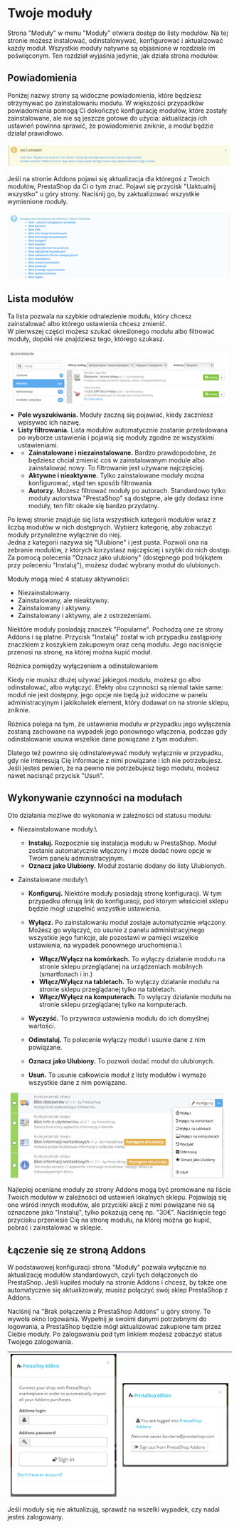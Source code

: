 # Twoje moduły

Strona "Moduły" w menu "Moduły" otwiera dostęp do listy modułów. Na tej stronie możesz instalować, odinstalowywać, konfigurować i aktualizować każdy moduł. Wszystkie moduły natywne są objaśnione w rozdziale im poświęconym. Ten rozdział wyjaśnia jedynie, jak działa strona modułów.

## Powiadomienia <a href="#twojemoduly-powiadomienia" id="twojemoduly-powiadomienia"></a>

Poniżej nazwy strony są widoczne powiadomienia, które będziesz otrzymywać po zainstalowaniu modułu. W większości przypadków powiadomienia pomogą Ci dokończyć konfigurację modułów, które zostały zainstalowane, ale nie są jeszcze gotowe do użycia: aktualizacja ich ustawień powinna sprawić, że powiadomienie zniknie, a moduł będzie działał prawidłowo.

![](../../../.gitbook/assets/30245354.png)

Jeśli na stronie Addons pojawi się aktualizacja dla któregoś z Twoich modułów, PrestaShop da Ci o tym znać. Pojawi się przycisk "Uaktualnij wszystko" u góry strony. Naciśnij go, by zaktualizować wszystkie wymienione moduły.

![](../../../.gitbook/assets/30245355.png)

## Lista modułów <a href="#twojemoduly-listamodulow" id="twojemoduly-listamodulow"></a>

Ta lista pozwala na szybkie odnalezienie modułu, który chcesz zainstalować albo którego ustawienia chcesz zmienić.\
W pierwszej części możesz szukać określonego modułu albo filtrować moduły, dopóki nie znajdziesz tego, którego szukasz.

![](../../../.gitbook/assets/30245356.png)

* **Pole wyszukiwania.** Moduły zaczną się pojawiać, kiedy zaczniesz wpisywać ich nazwę.
* **Listy filtrowania.** Lista modułów automatycznie zostanie przeładowana po wyborze ustawienia i pojawią się moduły zgodne ze wszystkimi ustawieniami.
*
  * **Zainstalowane i niezainstalowane.** Bardzo prawdopodobne, że będziesz chciał zmienić coś w zainstalowanym module albo zainstalować nowy. To filtrowanie jest używane najczęściej.
  * **Aktywne i nieaktywne.** Tylko zainstalowane moduły można konfigurować, stąd ten sposób filtrowania
  * **Autorzy.** Możesz filtrować moduły po autorach. Standardowo tylko moduły autorstwa "PrestaShop" są dostępne, ale gdy dodasz inne moduły, ten filtr okaże się bardzo przydatny.

Po lewej stronie znajduje się lista wszystkich kategorii modułów wraz z liczbą modułów w nich dostępnych. Wybierz kategorię, aby zobaczyć moduły przynależne wyłącznie do niej.\
Jedna z kategorii nazywa się "Ulubione" i jest pusta. Pozwoli ona na zebranie modułów, z których korzystasz najczęściej i szybki do nich dostęp. Za pomocą polecenia "Oznacz jako ulubiony" (dostępnego pod trójkątem przy poleceniu "Instaluj"), możesz dodać wybrany moduł do ulubionych.

Moduły mogą mieć 4 statusy aktywności:

* Niezainstalowany.
* Zainstalowany, ale nieaktywny.
* Zainstalowany i aktywny.
* Zainstalowany i aktywny, ale z ostrzeżeniami.

Niektóre moduły posiadają znaczek "Popularne". Pochodzą one ze strony Addons i są płatne. Przycisk "Instaluj" został w ich przypadku zastąpiony znaczkiem z koszykiem zakupowym oraz ceną modułu. Jego naciśnięcie przenosi na stronę, na której można kupić moduł.

Różnica pomiędzy wyłączeniem a odinstalowaniem

Kiedy nie musisz dłużej używać jakiegoś modułu, możesz go albo odinstalować, albo wyłączyć. Efekty obu czynności są niemal takie same: moduł nie jest dostępny, jego opcje nie będą już widoczne w panelu administracyjnym i jakikolwiek element, który dodawał on na stronie sklepu, zniknie.

Różnica polega na tym, że ustawienia modułu w przypadku jego wyłączenia zostaną zachowane na wypadek jego ponownego włączenia, podczas gdy odinstalowanie usuwa wszelkie dane powiązane z tym modułem.

Dlatego też powinno się odinstalowywać moduły wyłącznie w przypadku, gdy nie interesują Cię informacje z nimi powiązane i ich nie potrzebujesz. Jeśli jesteś pewien, że na pewno nie potrzebujesz tego modułu, możesz nawet nacisnąć przycisk "Usuń".

## Wykonywanie czynności na modułach <a href="#twojemoduly-wykonywanieczynnoscinamodulach" id="twojemoduly-wykonywanieczynnoscinamodulach"></a>

Oto działania możliwe do wykonania w zależności od statusu modułu:

* Niezainstalowane moduły:\

  * **Instaluj.** Rozpocznie się instalacja modułu w PrestaShop. Moduł zostanie automatycznie włączony i może dodać nowe opcje w Twoim panelu administracyjnym.
  * **Oznacz jako Ulubiony.** Moduł zostanie dodany do listy Ulubionych.
* Zainstalowane moduły:\

  * **Konfiguruj.** Niektóre moduły posiadają stronę konfiguracji. W tym przypadku oferują link do konfiguracji, pod którym właściciel sklepu będzie mógł uzupełnić wszystkie ustawienia.
  * **Wyłącz.** Po zainstalowaniu moduł zostaje automatycznie włączony. Możesz go wyłączyć, co usunie z panelu administracyjnego wszystkie jego funkcje, ale pozostawi w pamięci wszelkie ustawienia, na wypadek ponownego uruchomienia.\

    * **Włącz/Wyłącz na komórkach.** To wyłączy działanie modułu na stronie sklepu przeglądanej na urządzeniach mobilnych (smartfonach i in.)
    * **Włącz/Wyłącz na tabletach.** To wyłączy działanie modułu na stronie sklepu przeglądanej tylko na tabletach.
    * **Włącz/Wyłącz na komputerach.** To wyłączy działanie modułu na stronie sklepu przeglądanej tylko na komputerach.
  * **Wyczyść.** To przywraca ustawienia modułu do ich domyślnej wartości.
  * **Odinstaluj.** To polecenie wyłączy moduł i usunie dane z nim powiązane.
  * **Oznacz jako Ulubiony.** To pozwoli dodać moduł do ulubionych.
  * **Usuń.** To usunie całkowicie moduł z listy modułów i wymaże wszystkie dane z nim powiązane.

![](../../../.gitbook/assets/30245357.png)

Najlepiej oceniane moduły ze strony Addons mogą być promowane na liście Twoich modułów w zależności od ustawień lokalnych sklepu. Pojawiają się one wśród innych modułów, ale przyciski akcji z nimi powiązane nie są oznaczone jako "Instaluj", tylko pokazują cenę np. "30€". Naciśnięcie tego przycisku przeniesie Cię na stronę modułu, na której można go kupić, pobrać i zainstalować w sklepie.

## Łączenie się ze stroną Addons <a href="#twojemoduly-laczeniesiezestronaaddons" id="twojemoduly-laczeniesiezestronaaddons"></a>

W podstawowej konfiguracji strona "Moduły" pozwala wyłącznie na aktualizację modułów standardowych, czyli tych dołączonych do PrestaShop. Jeśli kupiłeś moduły na stronie Addons i chcesz, by także one automatycznie się aktualizowały, musisz połączyć swój sklep PrestaShop z Addons.

Naciśnij na "Brak połączenia z PrestaShop Addons" u góry strony. To wywoła okno logowania. Wypełnij je swoimi danymi potrzebnymi do logowania, a PrestaShop będzie mógł aktualizować zakupione tam przez Ciebie moduły. Po zalogowaniu pod tym linkiem możesz zobaczyć status Twojego zalogowania.

| ![](<../../../.gitbook/assets/24969217 (1).png>) | ![](<../../../.gitbook/assets/24969218 (1).png>) |
| ------------------------------------------------ | ------------------------------------------------ |

Jeśli moduły się nie aktualizują, sprawdź na wszelki wypadek, czy nadal jesteś zalogowany.

